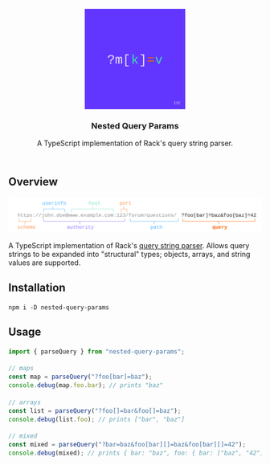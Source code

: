 <header align="center">
  <p align="center"><img align="center" src="./logo.svg" width="200px"/></p>
  <h3 align="center">Nested Query Params</h3>
  <p align="center">A TypeScript implementation of Rack's query string parser.</p>
</header>

## Overview

<p align="center">
  <img src="./example.svg" width="640px"/>
</p>

A TypeScript implementation of Rack's [query string parser]. Allows query strings to be expanded into "structural" types; objects, arrays, and string values are supported.

## Installation

```shell
npm i -D nested-query-params
```

## Usage

```typescript
import { parseQuery } from "nested-query-params";

// maps
const map = parseQuery("?foo[bar]=baz");
console.debug(map.foo.bar); // prints "baz"

// arrays
const list = parseQuery("?foo[]=bar&foo[]=baz");
console.debug(list.foo); // prints ["bar", "baz"]

// mixed
const mixed = parseQuery("?bar=baz&foo[bar][]=baz&foo[bar][]=42");
console.debug(mixed); // prints { bar: "baz", foo: { bar: ["baz", "42"] } }
```

[query string parser]: https://github.com/rack/rack/blob/bad8fe37c8867596855dcd0b3fe3030acc6b8621/lib/rack/query_parser.rb#L63
